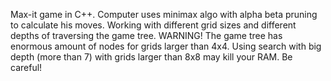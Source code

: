 Max-it game in C++. Computer uses minimax algo with alpha beta pruning to calculate his moves. Working with different grid sizes and different depths of traversing the game tree. WARNING! The game tree has enormous amount of nodes for grids larger than 4x4. Using search with big depth (more than 7) with grids larger than 8x8 may kill your RAM. Be careful!
